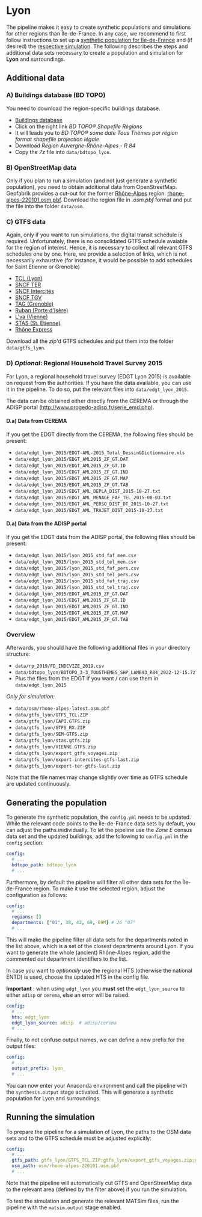 # Lyon

The pipeline makes it easy to create synthetic populations and simulations
for other regions than Île-de-France. In any case, we recommend to first
follow instructions to set up a [synthetic population for Île-de-France](../population.md)
and (if desired) the [respective simulation](../simulation.md). The following
describes the steps and additional data sets necessary to create a population and
simulation for **Lyon** and surroundings.

## Additional data

### A) Buildings database (BD TOPO)

You need to download the region-specific buildings database.

- [Buildings database](https://geoservices.ign.fr/bdtopo)
- Click on the right link *BD TOPO® Shapefile Régions* 
- It will leads you to *BD TOPO® some date Tous Thèmes par région format shapefile projection légale*
- Download *Région Auvergne-Rhône-Alpes - R 84*
- Copy the *7z* file into `data/bdtopo_lyon`.

### B) OpenStreetMap data

Only if you plan to run a simulation (and not just generate a synthetic population),
you need to obtain additional data from OpenStreetMap.
Geofabrik provides a cut-out for the former [Rhône-Alpes](https://download.geofabrik.de/europe/france/rhone-alpes.html) region: [rhone-alpes-220101.osm.pbf](https://download.geofabrik.de/europe/france/rhone-alpes-220101.osm.pbf). Download the region file in *.osm.pbf* format and put the file into the
folder `data/osm`.

### C) GTFS data

Again, only if you want to run simulations, the digital transit schedule is required.
Unfortunately, there is no consolidated GTFS schedule avaiable for the region of interest. Hence,
it is necessary to collect all relevant GTFS schedules one by one. Here, we
provide a selection of links, which is not necessarily exhaustive (for instance,
it would be possible to add schedules for Saint Etienne or Grenoble)

- [TCL (Lyon)](https://transport.data.gouv.fr/datasets/horaires-theoriques-du-reseau-transports-en-commun-lyonnais-1/)
- [SNCF TER](https://ressources.data.sncf.com/explore/dataset/sncf-ter-gtfs/information/)
- [SNCF Intercités](https://ressources.data.sncf.com/explore/dataset/sncf-intercites-gtfs/information/)
- [SNCF TGV](https://ressources.data.sncf.com/explore/dataset/horaires-des-train-voyages-tgvinouiouigo/information/)
- [TAG (Grenoble)](https://transport.data.gouv.fr/datasets/horaires-theoriques-du-reseau-tag/)
- [Ruban (Porte d'Isère)](https://transport.data.gouv.fr/datasets/reseau-ruban-donnees-theoriques/)
- [L'va (Vienne)](https://transport.data.gouv.fr/datasets/reseau-lva/?locale=en)
- [STAS (St. Etienne)](https://transport.data.gouv.fr/datasets/donnees-horaires-theoriques-gtfs-du-reseau-de-transport-de-la-metropole-de-saint-etienne-stas/?locale=fr&slug=donnees-horaires-theoriques-gtfs-du-reseau-de-transport-de-la-metropole-de-saint-etienne-stas)
- [Rhône Express](https://transport.data.gouv.fr/datasets/horaires-theoriques-du-service-rhonexpress-de-la-metropole-de-lyon-et-du-departement-du-rhone/)

Download all the *zip*'d GTFS schedules and put them into the folder `data/gtfs_lyon`.

### D) *Optional*: Regional Household Travel Survey 2015

For Lyon, a regional household travel survey (EDGT Lyon 2015) is available on request
from the authorities. If you have the data available, you can use it in the pipeline.
To do so, put the relevant files into `data/edgt_lyon_2015`.

The data can be obtained either directly from the CEREMA or through the ADISP portal (http://www.progedo-adisp.fr/serie_emd.php).

#### D.a) Data from CEREMA

If you get the EDGT directly from the CEREMA, the following files should be present:

- `data/edgt_lyon_2015/EDGT-AML-2015_Total_Dessin&Dictionnaire.xls`
- `data/edgt_lyon_2015/EDGT_AML2015_ZF_GT.DAT`
- `data/edgt_lyon_2015/EDGT_AML2015_ZF_GT.ID`
- `data/edgt_lyon_2015/EDGT_AML2015_ZF_GT.IND`
- `data/edgt_lyon_2015/EDGT_AML2015_ZF_GT.MAP`
- `data/edgt_lyon_2015/EDGT_AML2015_ZF_GT.TAB`
- `data/edgt_lyon_2015/EDGT_AML_DEPLA_DIST_2015-10-27.txt`
- `data/edgt_lyon_2015/EDGT_AML_MENAGE_FAF_TEL_2015-08-03.txt`
- `data/edgt_lyon_2015/EDGT_AML_PERSO_DIST_DT_2015-10-27.txt`
- `data/edgt_lyon_2015/EDGT_AML_TRAJET_DIST_2015-10-27.txt`

#### D.a) Data from the ADISP portal

If you get the EDGT data from the ADISP portal, the following files should be present:

- `data/edgt_lyon_2015/lyon_2015_std_faf_men.csv`
- `data/edgt_lyon_2015/lyon_2015_std_tel_men.csv`
- `data/edgt_lyon_2015/lyon_2015_std_faf_pers.csv`
- `data/edgt_lyon_2015/lyon_2015_std_tel_pers.csv`
- `data/edgt_lyon_2015/lyon_2015_std_faf_traj.csv`
- `data/edgt_lyon_2015/lyon_2015_std_tel_traj.csv`
- `data/edgt_lyon_2015/EDGT_AML2015_ZF_GT.DAT`
- `data/edgt_lyon_2015/EDGT_AML2015_ZF_GT.ID`
- `data/edgt_lyon_2015/EDGT_AML2015_ZF_GT.IND`
- `data/edgt_lyon_2015/EDGT_AML2015_ZF_GT.MAP`
- `data/edgt_lyon_2015/EDGT_AML2015_ZF_GT.TAB`

### Overview

Afterwards, you should have the following additional files in your directory structure:

- `data/rp_2019/FD_INDCVIZE_2019.csv`
- `data/bdtopo_lyon/BDTOPO_3-3_TOUSTHEMES_SHP_LAMB93_R84_2022-12-15.7z`
- Plus the files from the EDGT if you want / can use them in `data/edgt_lyon_2015`

*Only for simulation:*

- `data/osm/rhone-alpes-latest.osm.pbf`
- `data/gtfs_lyon/GTFS_TCL.ZIP`
- `data/gtfs_lyon/CAPI.GTFS.zip`
- `data/gtfs_lyon/GTFS_RX.ZIP`
- `data/gtfs_lyon/SEM-GTFS.zip`
- `data/gtfs_lyon/stas.gtfs.zip`
- `data/gtfs_lyon/VIENNE.GTFS.zip`
- `data/gtfs_lyon/export_gtfs_voyages.zip`
- `data/gtfs_lyon/export-intercites-gtfs-last.zip`
- `data/gtfs_lyon/export-ter-gtfs-last.zip`

Note that the file names may change slightly over time as GTFS schedule are
updated continuously.

## Generating the population

To generate the synthetic population, the `config.yml` needs to be updated. While
the relevant code points to the Île-de-France data sets by default, you can
adjust the paths inidividually. To let the pipeline use the *Zone E* census
data set and the updated buildings, add the following to `config.yml` in the `config` section:

```yaml
config:
  # ...
  bdtopo_path: bdtopo_lyon
  # ...
```

Furthermore, by default the pipeline will filter all other data sets for the
Île-de-France region. To make it use the selected region, adjust the
configuration as follows:

```yaml
config:
  # ...
  regions: []
  departments: ["01", 38, 42, 69, 69M] # 26 "07"
  # ...
```

This will make the pipeline filter all data sets for the departments noted
in the list above, which is a set of the closest departments around Lyon.
If you want to generate the whole (ancient) Rhône-Alpes region, add the commented out
department identifiers to the list.

In case you want to *optionally* use the regional HTS (otherwise the national ENTD)
is used, choose the updated HTS in the config file.

**Important** : when using `edgt_lyon` you **must** set the `edgt_lyon_source` to either `adisp` or `cerema`, else an error will be raised.

```yaml
config:
  # ...
  hts: edgt_lyon
  edgt_lyon_source: adisp  # adisp/cerema
  # ...
```

Finally, to not confuse output names, we can define a new prefix for the output files:

```yaml
config:
  # ...
  output_prefix: lyon_
  # ...
```

You can now enter your Anaconda environment and call the pipeline with the
`synthesis.output` stage activated. This will generate a synthetic population
for Lyon and surroundings.

## Running the simulation

To prepare the pipeline for a simulation of Lyon, the paths to the OSM data sets and to the GTFS schedule must be adjusted explicitly:

```yaml
config:
  # ...
  gtfs_path: gtfs_lyon/GTFS_TCL.ZIP;gtfs_lyon/export_gtfs_voyages.zip;gtfs_lyon/export-intercites-gtfs-last.zip;gtfs_lyon/export-ter-gtfs-last.zip;gtfs_lyon/CAPI.GTFS.zip;gtfs_lyon/GTFS_RX.ZIP;gtfs_lyon/SEM-GTFS.zip;gtfs_lyon/stas.gtfs.zip;gtfs_lyon/VIENNE.GTFS.zip
  osm_path: osm/rhone-alpes-220101.osm.pbf
  # ...
```

Note that the pipeline will automatically cut GTFS and OpenStreetMap data
to the relevant area (defined by the filter above) if you run the simulation.

To test the simulation and generate the relevant MATSim files, run the pipeline
with the `matsim.output` stage enabled.
